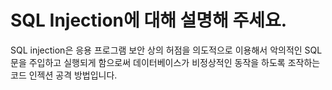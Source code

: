 # SQL Injection에 대해 설명해 주세요.

SQL injection은 응용 프로그램 보안 상의 허점을 의도적으로 이용해서 악의적인 SQL문을 주입하고 실행되게 함으로써 데이터베이스가 비정상적인 동작을 하도록 조작하는 코드 인젝션 공격 방법입니다.